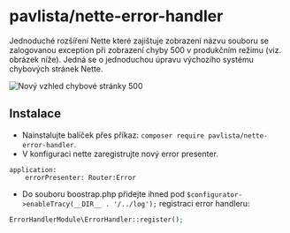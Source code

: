 # pavlista/nette-error-handler
Jednoduché rozšíření Nette které zajištuje zobrazení názvu souboru se zalogovanou exception při zobrazení chyby 500 v produkčním režimu (viz. obrázek níže).
Jedná se o jednoduchou úpravu výchozího systému chybových stránek Nette.

![Nový vzhled chybové stránky 500](https://raw.githubusercontent.com/MichaelPavlista/nette-error-handler/master/docs/imgs/error.500.png)

## Instalace
- Nainstalujte balíček přes příkaz: `composer require pavlista/nette-error-handler`.
- V konfiguraci nette zaregistrujte nový error presenter.
```neon
application:
    errorPresenter: Router:Error
```
- Do souboru boostrap.php přidejte ihned pod `$configurator->enableTracy(__DIR__ . '/../log');` registraci error handleru:
```php
ErrorHandlerModule\ErrorHandler::register();
```
